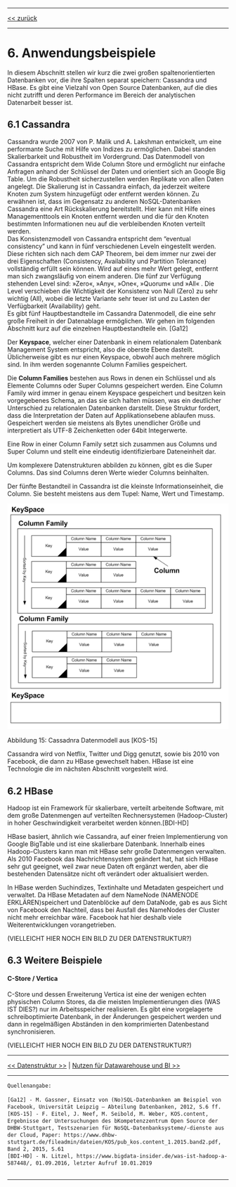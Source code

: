 ***

[<< zurück](02_toc.md)

***

# 6. Anwendungsbeispiele
In diesem Abschnitt stellen wir kurz die zwei großen spaltenorientierten Datenbanken vor, die ihre Spalten separat speichern: Cassandra und HBase. Es gibt eine Vielzahl von Open Source Datenbanken, auf die dies nicht zutrifft und deren Performance im Bereich der analytischen Datenarbeit besser ist.   


## 6.1 Cassandra

Cassandra wurde 2007 von P. Malik und A. Lakshman entwickelt, um eine performante Suche mit Hilfe von Indizes zu ermöglichen. Dabei standen Skalierbarkeit und Robustheit im Vordergrund. Das Datenmodell von Cassandra entspricht dem Wide Column Store und ermöglicht nur einfache Anfragen anhand der Schlüssel der Daten und orientiert sich an Google Big Table. Um die Robustheit sicherzustellen werden Replikate von allen Daten angelegt. Die Skalierung ist in Cassandra einfach, da jederzeit weitere Knoten zum System hinzugefügt oder entfernt werden können. Zu erwähnen ist, dass im Gegensatz zu anderen NoSQL-Datenbanken Cassandra eine Art Rückskalierung bereitstellt. Hier kann mit Hilfe eines Managementtools ein Knoten entfernt werden und die für den Knoten bestimmten Informationen neu auf die verbleibenden Knoten verteilt werden.     
Das Konsistenzmodell von Cassandra entspricht dem “eventual consistency” und kann in fünf verschiedenen Leveln eingestellt werden. Diese richten sich nach dem CAP Theorem, bei dem immer nur zwei der drei Eigenschaften (Consistency, Availability und Partition Tolerance) vollständig erfüllt sein können. Wird auf eines mehr Wert gelegt, entfernt man sich zwangsläufig von einem anderen. Die fünf zur Verfügung stehenden Level sind: »Zero«, »Any«, »One«, »Quorum« und »All« . Die Level verschieben die Wichtigkeit der Konsistenz von Null (Zero) zu sehr wichtig (All), wobei die letzte Variante sehr teuer ist und zu Lasten der Verfügbarkeit (Availability) geht.  
Es gibt fünf Hauptbestandteile im Cassandra Datenmodell, die eine sehr große Freiheit in der Datenablage ermöglichen. Wir gehen im folgenden Abschnitt kurz auf die einzelnen Hauptbestandteile ein. [Ga12]

Der **Keyspace**, welcher einer Datenbank in einem relationalem Datenbank Management System entspricht, also die oberste Ebene dastellt. Üblicherweise gibt es nur einen Keyspace, obwohl auch mehrere möglich sind. In ihm werden sogenannte Column Families gespeichert.

Die **Column Families** bestehen aus Rows in denen ein Schlüssel und als Elemente Columns oder Super Columns gespeichert werden. Eine Column Family wird immer in genau einem Keyspace gespeichert und besitzen kein vorgegebenes Schema, an das sie sich halten müssen, was ein deutlicher Unterschied zu relationalen Datenbanken darstellt. Diese Struktur fordert, dass die Interpretation der Daten auf Applikationsebene ablaufen muss. Gespeichert werden sie meistens als Bytes unendlicher Größe und interpretiert als UTF-8 Zeichenketten oder 64bit Integerwerte.

Eine Row in einer Column Family setzt sich zusammen aus Columns und Super Column und stellt eine eindeutig identifizierbare Dateneinheit dar.

Um komplexere Datenstrukturen abbilden zu können, gibt es die Super Columns. Das sind Columns deren Werte wieder Columns beinhalten.

Der fünfte Bestandteil in Cassandra ist die kleinste Informationseinheit, die Column. Sie besteht meistens aus dem Tupel: Name, Wert und Timestamp.


![Cassadnra DatenModell](files/CassandraDatenModell.PNG)

Abbildung 15: Cassadnra Datenmodell aus [KOS-15] </br>


Cassandra wird von Netflix, Twitter und Digg genutzt, sowie bis 2010 von Facebook, die dann zu HBase gewechselt haben. HBase ist eine Technologie die im nächsten Abschnitt vorgestellt wird.

## 6.2 HBase

Hadoop ist ein Framework für skalierbare, verteilt arbeitende Software, mit dem große Datenmengen auf verteilten Rechnersystemen (Hadoop-Cluster) in hoher Geschwindigkeit verarbeitet werden können.[BDI-HD] 

HBase basiert, ähnlich wie Cassandra, auf einer freien Implementierung von Google BigTable und ist eine skalierbare Datenbank. Innerhalb eines Hadoop-Clusters kann man mit HBase sehr große Datenmengen verwalten. Als 2010 Facebook das Nachrichtensystem geändert hat, hat sich HBase sehr gut geeignet, weil zwar neue Daten oft ergänzt werden, aber die bestehenden Datensätze nicht oft verändert oder aktualisiert werden.

In HBase werden Suchindizes, Textinhalte und Metadaten gespeichert und verwaltet. Da HBase Metadaten auf dem NameNode (NAMENODE ERKLÄREN)speichert und Datenblöcke auf dem DataNode, gab es aus Sicht von Facebook den Nachteil, dass bei Ausfall des NameNodes der Cluster nicht mehr erreichbar wäre. Facebook hat hier deshalb viele Weiterentwicklungen vorangetrieben.

(VIELLEICHT HIER NOCH EIN BILD ZU DER DATENSTRUKTUR?)


## 6.3 Weitere Beispiele

#### C-Store / Vertica

C-Store und dessen Erweiterung Vertica ist eine der wenigen echten physischen Column Stores, da die meisten Implementierungen dies (WAS IST DIES?) nur im Arbeitsspeicher realisieren.
Es gibt eine vorgelagerte schreiboptimierte Datenbank, in der Änderungen gespeichert werden und dann in regelmäßigen Abständen in den komprimierten Datenbestand synchronisieren.

(VIELLEICHT HIER NOCH EIN BILD ZU DER DATENSTRUKTUR?)


***

[<< Datenstruktur >>](07-3_normalized_data_structure.md) | [Nutzen für Datawarehouse und BI >>](09_data_warehouse.md)

***

```
Quellenangabe:

[Ga12] - M. Gassner, Einsatz von (No)SQL-Datenbanken am Beispiel von Facebook, Universität Leipzig – Abteilung Datenbanken, 2012, S.6 ff.  
[KOS-15] - F. Eitel, J. Neef, M. Seibold, M. Weber, KOS.content, Ergebnisse der Untersuchungen des bKompetenzzentrum Open Source der DHBW-Stuttgart, Testszenarien für NoSQL-Datenbanksysteme/-dienste aus der Cloud, Paper: https://www.dhbw-stuttgart.de/fileadmin/dateien/KOS/pub_kos.content_1.2015.band2.pdf, Band 2, 2015, S.61
[BDI-HD] - N. Litzel, https://www.bigdata-insider.de/was-ist-hadoop-a-587448/, 01.09.2016, letzter Aufruf 10.01.2019


```

***